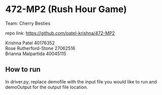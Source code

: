 # 472-MP2 (Rush Hour Game) 
 Team: Cherry Besties 

repo link: https://github.com/patel-krishna/472-MP2 

Krishna Patel 40176352<br />
Rose Rutherford-Stone 27062516<br />
Brianna Malpartida 40045115<br />

## How to run

In driver.py, replace demofile with the input file you would like to run and demoOutput for the output file location.


